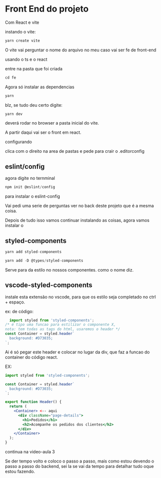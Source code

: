 
# Front End do projeto

Com React e vite

instando o vite:

```jsx
yarn create vite
```

O vite vai perguntar o nome do arquivo no meu caso vai ser fe de front-end

usando o ts e o react

entre na pasta que foi criada

```jsx
cd fe
```

Agora só instalar as dependencias

```jsx
yarn
```

blz, se tudo deu certo digite:

```jsx
yarn dev
```

deverá rodar no browser a pasta inicial do vite.

A partir daqui vai ser o front em react.

configurando

clica com o direito na area de pastas e pede para crair o .editorconfig

## eslint/config

agora digite no ternminal

```jsx
npm init @eslint/config
```

para instalar o eslint-config

Vai pedi uma serie de perguntas ver no back deste projeto que é a mesma coisa.

Depois de tudo isso vamos continuar instalando as coisas, agora vamos instalar o

## styled-components

```jsx
yarn add styled-components
```

```jsx
yarn add -D @types/styled-components
```

Serve para da estilo no nossos componentes. como o nome diz.

## vscode-styled-components

instale esta extensão no vscode, para que os estilo seja completado no ctrl + espaço.

ex: de código:

```jsx
  import styled from 'styled-components';
/* é tipo uma funcao para estilizar o componente X,
nota: tem todas as tags do html, usaremos o header */
const Container = styled.header`
  background: #D73035;
`;

```

Ai é só pegar este header e colocar no lugar da div, que faz a funcao do container do código react.

EX:

```jsx
import styled from 'styled-components';

const Container = styled.header`
  background: #D73035;
`;

export function Header() {
  return (
    <Container> <-- aqui
      <div className="page-details">
        <h1>Pedidos</h1>
        <h2>Acompanhe os pedidos dos clientes</h2>
      </div>
    </Container>
  );
}
```


<!-- continua em 1:38:00 -->

<!-- feito ate o fim desta aula -->

<!-- bora para a aula 3.
 -->

 continua na video-aula 3




Se der tempo volto e coloco o passo a passo, mais como estou devendo o passo a passo do backend, sei la se vai da tempo para detalhar tudo oque estou fazendo.


<!-- rever button do Order se da pra fazer um componentes pra eles -->



